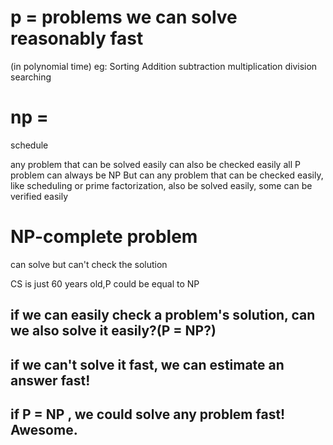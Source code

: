 # p = problems we can solve reasonably fast
(in polynomial time)
eg: Sorting 
    Addition 
    subtraction
    multiplication
    division
    searching
    
# np = 
schedule


any problem that can be solved easily can also be checked easily
all P problem can always be NP
But can any problem that can be checked easily, like scheduling or prime factorization, also be solved easily, 
some can be verified easily

# NP-complete problem
can solve but can't check the solution


CS is just 60 years old,P could be equal to NP

## if we can easily check a problem's solution, can we also solve it easily?(P  = NP?)

## if we can't solve it fast, we can estimate an answer fast!

## if P = NP , we could solve any problem fast! Awesome.


